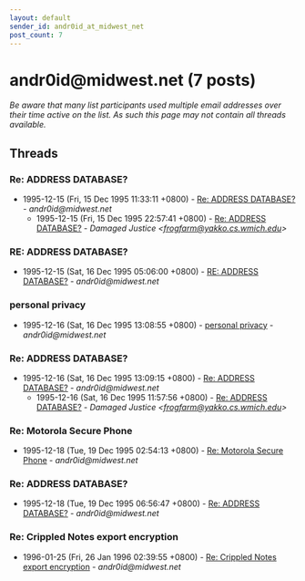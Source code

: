 ```yaml
---
layout: default
sender_id: andr0id_at_midwest_net
post_count: 7
---
```


# andr0id<span>@</span>midwest.net (7 posts)

_Be aware that many list participants used multiple email addresses over their time active on the list. As such this page may not contain all threads available._

## Threads

### Re: ADDRESS DATABASE?
+ 1995-12-15 (Fri, 15 Dec 1995 11:33:11 +0800) - [Re: ADDRESS DATABASE?](/archive/1995/12/325e55ef3bbe4b2a20dd0182620406ae7647161c617de766df407f3799b12e0d) - _andr0id@midwest.net_
  + 1995-12-15 (Fri, 15 Dec 1995 22:57:41 +0800) - [Re: ADDRESS DATABASE?](/archive/1995/12/c497055a0bd39362630020dbdd135093f32723dc08463994183937a06581590b) - _Damaged Justice \<frogfarm@yakko.cs.wmich.edu\>_

### RE: ADDRESS DATABASE?
+ 1995-12-15 (Sat, 16 Dec 1995 05:06:00 +0800) - [RE: ADDRESS DATABASE?](/archive/1995/12/c1063cbf4ceb2c81f56fafb554e8b605ce510a8bc9adf53fc551ee5754827980) - _andr0id@midwest.net_

### personal privacy
+ 1995-12-16 (Sat, 16 Dec 1995 13:08:55 +0800) - [personal privacy](/archive/1995/12/44b783c1897bf9a92bead26625f2b100a91a2478bc7e5f9205a299ffe4c0cd89) - _andr0id@midwest.net_

### Re: ADDRESS DATABASE?
+ 1995-12-16 (Sat, 16 Dec 1995 13:09:15 +0800) - [Re: ADDRESS DATABASE?](/archive/1995/12/33893360e8fc352ae2137cf2d432e0b53da3aa66393b294dd58a1e8be69f3d48) - _andr0id@midwest.net_
  + 1995-12-16 (Sat, 16 Dec 1995 11:57:56 +0800) - [Re: ADDRESS DATABASE?](/archive/1995/12/1f7b1ac1b9d9cfe6e89e24f494c8e14a55b5388b2330f158c6a1e5817324ef42) - _Damaged Justice \<frogfarm@yakko.cs.wmich.edu\>_

### Re: Motorola Secure Phone
+ 1995-12-18 (Tue, 19 Dec 1995 02:54:13 +0800) - [Re: Motorola Secure Phone](/archive/1995/12/852d6b2c175e137ccbe7794bc55dde49fe69048111301a3d22100c96f22b8e14) - _andr0id@midwest.net_

### Re: ADDRESS DATABASE?
+ 1995-12-18 (Tue, 19 Dec 1995 06:56:47 +0800) - [Re: ADDRESS DATABASE?](/archive/1995/12/ef69224e9ac3aa13741f10fbb4f18e8e390ad6407475edccc39178e6c089d665) - _andr0id@midwest.net_

### Re: Crippled Notes export encryption
+ 1996-01-25 (Fri, 26 Jan 1996 02:39:55 +0800) - [Re: Crippled Notes export encryption](/archive/1996/01/98f8e85fa8f7d128f00f5f35efae69b0d87d8672a170c92cd7db3354b081f468) - _andr0id@midwest.net_

